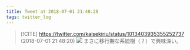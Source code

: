 ```yaml
---
title: Tweet at 2018-07-01 21:48:20
tags: twitter_log
---
```


> [!CITE] https://twitter.com/kaisekiriu/status/1013403935355252737 (2018-07-01 21:48:20)
> ![](https://twitter.com/kaisekiriu/status/1013403935355252737)
> まさに移行期な系統樹（？）で興味深い。
